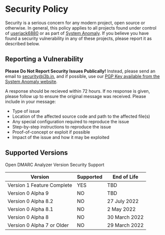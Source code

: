 # Security Policy

Security is a serious concern for any modern project, open source or otherwise. In general, this policy applies to all projects found under control of [userjack6880](https://github.com/userjack6880) or as part of [System Anomaly](https://systemanomaly.com). If you believe you have found a security vulnerability in any of these projects, please report it as described below.

## Reporting a Vulnerability

**Please Do Not Report Security Issues Publically!** Instead, please send an email to [security@j3b.in](mailto:security@j3b.in), and if possible, use our [PGP Key available from the System Anomaly website](https://systemanomaly.com/pgp/). 

A response should be recieved within 72 hours. If no response is given, please follow up to ensure the original message was received. Please include in your message:
- Type of issue
- Location of the affected source code and path to the affected file(s)
- Any special configuration required to reproduce the issue
- Step-by-step instructions to reproduce the issue
- Proof-of-concept or exploit if possible
- Impact of the issue and how it may be exploited

## Supported Versions

Open DMARC Analyzer Version Security Support

| Version                    | Supported | End of Life    |
| -------------------------- | --------- | -------------- |
| Version 1 Feature Complete | YES       | TBD            |
| Version 0 Alpha 9          | NO        | TBD            |
| Version 0 Alpha 8.2        | NO        | 27 July 2022   |
| Version 0 Alpha 8.1        | NO        | 2 May 2022     |
| Version 0 Alpha 8          | NO        | 30 March 2022  |
| Version 0 Alpha 7 or Older | NO        | 29 March 2022  |
